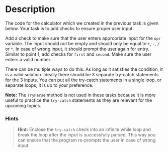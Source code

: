 # Description
The code for the calculator which we created in the previous task is given below. Your task is to add checks to ensure proper user input.

Add a check to make sure that the user enters appropriate input for the `opr` variable. The input should not be empty and should only be equal to `+`, `-`, `/` or `*`. In case of wrong input, it should prompt the user again for entry. Similar to point 1, add checks for `first` and `second`. Make sure the user enters a valid number.

There can be multiple ways to do this. As long as it satisfies the condition, it is a valid solution. Ideally there should be 3 separate try-catch statements for the 3 inputs. You can put all the try-catch statements in a single loop, or separate loops, it is up to your preference.

**Note:** The `TryParse` method is not used in these tasks because it is more useful to practice the `try-catch` statements as they are relevant for the upcoming topics.

### Hints
> **Hint:** Enclose the `try-catch` check into an infinite while loop and break the loop after the input is successfully parsed. This way you can ensure that the program re-prompts the user in case of wrong input.
